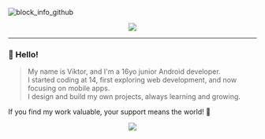 
![block_info_github](https://github.com/user-attachments/assets/0b261e8e-7801-4f54-b65d-e962660d3079)
<p align="center">
  <img src="https://skillicons.dev/icons?i=kotlin,androidstudio,figma&theme=light" />
</p>

---

### 👋 Hello!

>My name is Viktor, and I'm a 16yo junior Android developer.  
>I started coding at 14, first exploring web development, and now focusing on mobile apps.  
>I design and build my own projects, always learning and growing.

If you find my work valuable, your support means the world! 🚀

<p align="center">
  <img src="![block_info_github](https://github.com/user-attachments/assets/0b261e8e-7801-4f54-b65d-e962660d3079)"></p>
